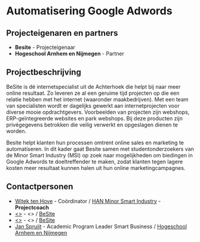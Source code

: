 # Automatisering Google Adwords

## Projecteigenaren en partners
+ **Besite** - Projecteigenaar
+ **Hogeschool Arnhem en Nijmegen** - Partner

## Projectbeschrijving
BeSite is dé internetspecialist uit de Achterhoek die helpt bij naar meer online resultaat. Zo leveren ze al een geruime tijd projecten op die een relatie hebben met het internet (waaronder maakbedrijven). Met een team van specialisten wordt er dagelijks gewerkt aan internetprojecten voor diverse mooie opdrachtgevers. Voorbeelden van projecten zijn webshops, ERP-geïntegreerde websites en park webshops. Bij deze producten zijn privégegevens betrokken die veilig verwerkt en opgeslagen dienen te worden.

Besite helpt klanten hun processen omtrent online sales en marketing te automatiseren. In dit kader gaat Besite samen met studentonderzoekers van de Minor Smart Industry (MSI) op zoek naar mogelijkheden om biedingen in Google Adwords te doeltreffender te maken, zodat klanten tegen lagere kosten meer resultaat kunnen halen uit hun online marketingcampagnes.


## Contactpersonen
+ [Witek ten Hove](https://www.linkedin.com/in/witektenhove/) - Coördinator / [HAN Minor Smart Industry](https://witusj.github.io/MinorSI/) - **Projectcoach** 
+ [<<NAAM>>](https://www.besite.nl/) - <<ROL>> / [BeSite](https://www.besite.nl/)
+ [<<NAAM>>](https://www.besite.nl/) - <<ROL>> / [BeSite](https://www.besite.nl/)
+ [Jan Spruijt](linkedin.com/in/janspruijt) - Academic Program Leader Smart Business / [Hogeschool Arnhem en Nijmegen](https://www.han.nl/)
